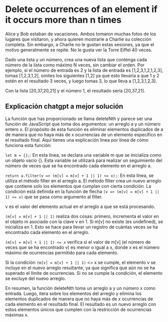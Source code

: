 # Delete occurrences of an element if it occurs more than n times

Alice y Bob estaban de vacaciones. Ambos tomaron muchas fotos de los lugares que visitaron, y ahora quieren mostrarle a Charlie su colección completa. Sin embargo, a Charlie no le gustan estas sesiones, ya que el motivo generalmente se repite. No le gusta ver la Torre Eiffel 40 veces.

Dado una lista y un número, crea una nueva lista que contenga cada número de la lista como máximo N veces, sin cambiar el orden.
Por ejemplo, si el número de entrada es 2 y la lista de entrada es [1,2,3,1,2,1,2,3], tomas [1,2,3,1,2], omites los siguientes [1,2] ya que esto llevaría a que 1 y 2 estén en el resultado 3 veces, y luego tomas 3, lo que lleva a [1,2,3,1,2,3].

Con la lista [20,37,20,21] y el número 1, el resultado sería [20,37,21].

## Explicación chatgpt a mejor solución

La función que has proporcionado se llama deleteNth y parece ser una función de JavaScript que toma dos argumentos: un arreglo a y un número entero x. El propósito de esta función es eliminar elementos duplicados de a de manera que no haya más de x ocurrencias de un elemento específico en el resultado final. Aquí tienes una explicación línea por línea de cómo funciona esta función:

`let m = {};`: En esta línea, se declara una variable m que se inicializa como un objeto vacío {}. Esta variable se utilizará para realizar un seguimiento del número de veces que se ha encontrado cada elemento en el arreglo a.

`return a.filter(v => (m[v] = m[v] + 1 || 1) <= x);`: En esta línea, se utiliza el método filter en el arreglo a. El método filter crea un nuevo arreglo que contiene solo los elementos que cumplan con cierta condición. La condición está definida en la función de flecha `(v => (m[v] = m[v] + 1 || 1) <= x)` que se pasa como argumento al filter.

v es el valor del elemento actual en el arreglo a que se está procesando.

`(m[v] = m[v] + 1 || 1)` realiza dos cosas: primero, incrementa el valor en el objeto m asociado con la clave v en 1. Si m[v] no existe (es undefined), se inicializa en 1. Esto se hace para llevar un registro de cuántas veces se ha encontrado cada elemento en el arreglo.

`(m[v] = m[v] + 1 || 1) <= x` verifica si el valor de m[v] (el número de veces que se ha encontrado v) es menor o igual a x, donde x es el número máximo de ocurrencias permitido para cada elemento.

Si la condición `(m[v] = m[v] + 1 || 1)` <= x se cumple, el elemento v se incluye en el nuevo arreglo resultante, ya que significa que aún no se ha superado el límite de ocurrencias. Si no se cumple la condición, el elemento se excluye del nuevo arreglo.

En resumen, la función deleteNth toma un arreglo a y un número x como entrada. Luego, itera sobre los elementos del arreglo y elimina los elementos duplicados de manera que no haya más de x ocurrencias de cada elemento en el resultado final. El resultado es un nuevo arreglo con estos elementos únicos que cumplen con la restricción de ocurrencias máximas x.